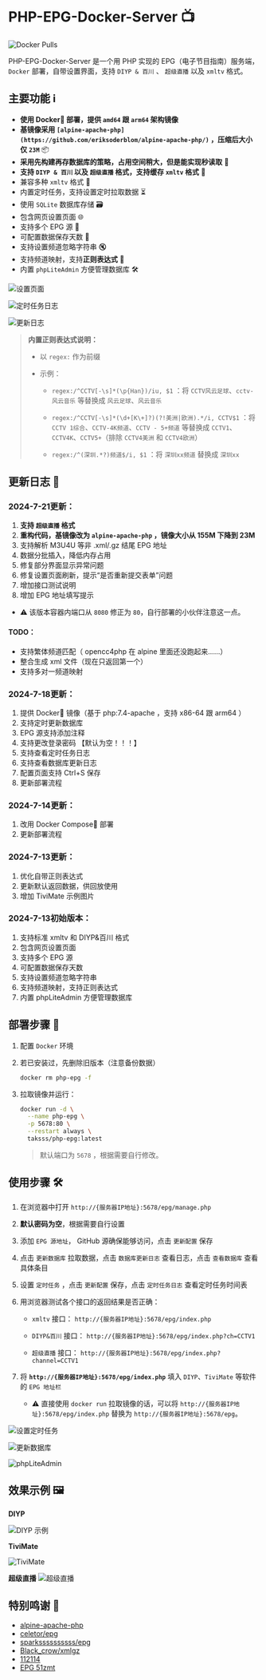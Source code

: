 # PHP-EPG-Docker-Server 📺
![Docker Pulls](https://img.shields.io/docker/pulls/taksss/php-epg)

PHP-EPG-Docker-Server 是一个用 PHP 实现的 EPG（电子节目指南）服务端， `Docker` 部署，自带设置界面，支持 `DIYP & 百川` 、 `超级直播` 以及 `xmltv` 格式。

## 主要功能 ℹ️
- **使用 Docker🐳 部署，提供 `amd64` 跟 `arm64` 架构镜像**
- **基镜像采用 `[alpine-apache-php](https://github.com/eriksoderblom/alpine-apache-php/)` ，压缩后大小仅 `23M`** 📦
- **采用先构建再存数据库的策略，占用空间稍大，但是能实现秒读取** 🚀
- **支持 `DIYP & 百川` 以及 `超级直播` 格式，支持缓存 `xmltv` 格式** 📡
- 兼容多种 `xmltv` 格式 📑
- 内置定时任务，支持设置定时拉取数据 ⏳
- 使用 `SQLite` 数据库存储 🗃️
- 包含网页设置页面 🌐
- 支持多个 EPG 源 📡
- 可配置数据保存天数 📅
- 支持设置频道忽略字符串 🔇
- 支持频道映射，支持**正则表达式** 🔄
- 内置 `phpLiteAdmin` 方便管理数据库 🛠️

![设置页面](/pic/management.png)

![定时任务日志](/pic/cronLog.png)

![更新日志](/pic/updateLog.png)

> **内置正则表达式说明：**
> 
> - 以 `regex:` 作为前缀
> 
> - 示例：
> 
>   - `regex:/^CCTV[-\s]*(\p{Han})/iu, $1` ：将 `CCTV风云足球`、`cctv-风云音乐` 等替换成 `风云足球`、`风云音乐`
> 
>   - `regex:/^CCTV[-\s]*(\d+[K\+]?)(?!美洲|欧洲).*/i, CCTV$1` ：将 `CCTV 1综合`、`CCTV-4K频道`、`CCTV - 5+频道` 等替换成 `CCTV1`、`CCTV4K`、`CCTV5+`（排除 `CCTV4美洲` 和 `CCTV4欧洲`）
> 
>   - `regex:/^(深圳.*?)频道$/i, $1` ：将 `深圳xx频道` 替换成 `深圳xx`

## 更新日志 📝

### 2024-7-21更新：

1. **支持 `超级直播` 格式**
2. **重构代码，基镜像改为 `alpine-apache-php` ，镜像大小从 155M 下降到 23M**
3. 支持解析 M3U4U 等非 .xml/.gz 结尾 EPG 地址
4. 数据分批插入，降低内存占用
5. 修复部分界面显示异常问题
6. 修复设置页面刷新，提示“是否重新提交表单”问题
7. 增加接口测试说明
8. 增加 EPG 地址填写提示

- ⚠️ 该版本容器内端口从 `8080` 修正为 `80`，自行部署的小伙伴注意这一点。


#### TODO：

- 支持繁体频道匹配（ opencc4php 在 alpine 里面还没跑起来……）
- 整合生成 xml 文件（现在只返回第一个）
- 支持多对一频道映射

### 2024-7-18更新：

1. 提供 Docker🐳 镜像（基于 php:7.4-apache ，支持 x86-64 跟 arm64 ）
2. 支持定时更新数据库
3. EPG 源支持添加注释
4. 支持更改登录密码 【默认为空！！！】
5. 支持查看定时任务日志
6. 支持查看数据库更新日志
7. 配置页面支持 Ctrl+S 保存
8. 更新部署流程


### 2024-7-14更新：

1. 改用 Docker Compose🐳 部署
2. 更新部署流程

### 2024-7-13更新：

1. 优化自带正则表达式
2. 更新默认返回数据，供回放使用
3. 增加 TiviMate 示例图片

### 2024-7-13初始版本：

1. 支持标准 xmltv 和 DIYP&百川 格式
2. 包含网页设置页面
3. 支持多个 EPG 源
4. 可配置数据保存天数
5. 支持设置频道忽略字符串
6. 支持频道映射，支持正则表达式
7. 内置 phpLiteAdmin 方便管理数据库


## 部署步骤 🚀

1. 配置 `Docker` 环境

2. 若已安装过，先删除旧版本（注意备份数据）

   ```bash
   docker rm php-epg -f
   ```

3. 拉取镜像并运行：

   ```bash
   docker run -d \
     --name php-epg \
     -p 5678:80 \
     --restart always \
     taksss/php-epg:latest
   ```

      >
      > 默认端口为 `5678` ，根据需要自行修改。
      > 


## 使用步骤 🛠️

1. 在浏览器中打开 `http://{服务器IP地址}:5678/epg/manage.php`

2. **默认密码为空**，根据需要自行设置

3. 添加 `EPG 源地址`， GitHub 源确保能够访问，点击 `更新配置` 保存

4. 点击 `更新数据库` 拉取数据，点击 `数据库更新日志` 查看日志，点击 `查看数据库` 查看具体条目

5. 设置 `定时任务` ，点击 `更新配置` 保存，点击 `定时任务日志` 查看定时任务时间表

6. 用浏览器测试各个接口的返回结果是否正确：

    - `xmltv` 接口： `http://{服务器IP地址}:5678/epg/index.php`
  
    - `DIYP&百川` 接口： `http://{服务器IP地址}:5678/epg/index.php?ch=CCTV1`
  
    - `超级直播` 接口： `http://{服务器IP地址}:5678/epg/index.php?channel=CCTV1`

7. 将 **`http://{服务器IP地址}:5678/epg/index.php`** 填入 `DIYP`、`TiviMate` 等软件的 `EPG 地址栏`

    - ⚠️ 直接使用 `docker run` 拉取镜像的话，可以将 `http://{服务器IP地址}:5678/epg/index.php` 替换为 `http://{服务器IP地址}:5678/epg`。

![设置定时任务](/pic/cronSet.png)

![更新数据库](/pic/update.png)

![phpLiteAdmin](/pic/phpliteadmin.png)

## 效果示例 🖼️

**DIYP**

![DIYP 示例](/pic/DIYP.png)

**TiviMate**

![TiviMate](/pic/TiviMate.jpg)

**超级直播**
![超级直播](/pic/LoveTV.jpg)

## 特别鸣谢 🙏
- [alpine-apache-php](https://github.com/eriksoderblom/alpine-apache-php/)
- [celetor/epg](https://github.com/celetor/epg)
- [sparkssssssssss/epg](https://github.com/sparkssssssssss/epg)
- [Black_crow/xmlgz](https://gitee.com/Black_crow/xmlgz)
- [112114](https://diyp.112114.xyz/)
- [EPG 51zmt](http://epg.51zmt.top:8000/)
